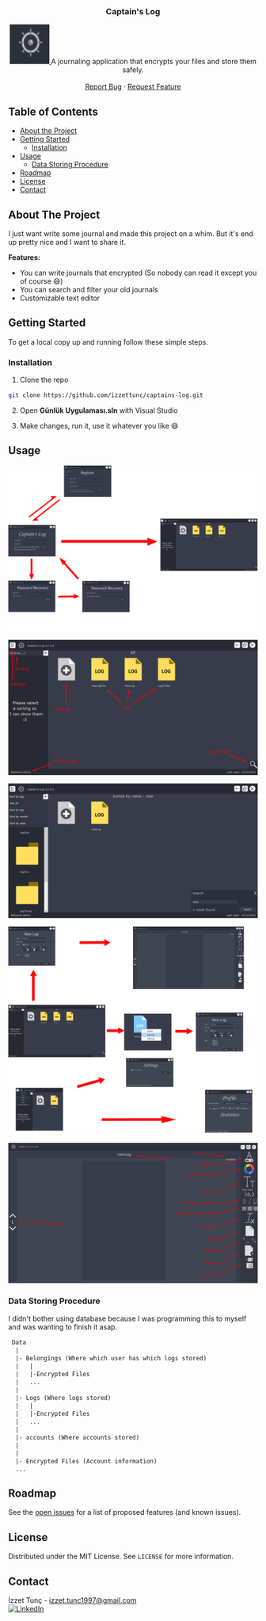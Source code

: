 <br />
<p align="center">

  <h3 align="center">Captain's Log</h3>

  <p align="center">
  <a href="https://github.com/izzettunc/captains-log">
    <img src="data/screenshots/logo.png" alt="Logo" width="80" height="80">
  </a>
    A journaling application that encrypts your files and store them safely.
    <br />
    <br />
    <a href="https://github.com/izzettunc/captains-log/issues">Report Bug</a>
    ·
    <a href="https://github.com/izzettunc/captains-log/issues">Request Feature</a>
  </p>
</p>



<!-- TABLE OF CONTENTS -->
## Table of Contents

* [About the Project](#about-the-project)
* [Getting Started](#getting-started)
  * [Installation](#installation)
* [Usage](#usage)
  * [Data Storing Procedure](#data-storing-procedure)
* [Roadmap](#roadmap)
* [License](#license)
* [Contact](#contact)



<!-- ABOUT THE PROJECT -->
## About The Project

I just want write some journal and made this project on a whim. But it's end up pretty nice and I want to share it.

**Features:**

* You can write journals that encrypted (So nobody can read it except you of course :smile:)
* You can search and filter your old journals
* Customizable text editor

<!-- GETTING STARTED -->
## Getting Started

To get a local copy up and running follow these simple steps.

### Installation

1.  Clone the repo
```sh
git clone https://github.com/izzettunc/captains-log.git
```
2. Open **Günlük Uygulaması.sln** with Visual Studio

3. Make changes, run it, use it whatever you like :smile:


<!-- USAGE EXAMPLES -->
## Usage

![Login Screen Shot][login-screenshot]

![Main Screen Shot][main-screenshot]

![Main Functions Screen Shot][mainfunc-screenshot]

![Functions Screen Shot][func-screenshot]

![Text Editor Screen Shot][texteditor-screenshot]

### Data Storing Procedure

I didn't bother using database because I was programming this to myself and was wanting to finish it asap.

```
 Data
  |
  |- Belongings (Where which user has which logs stored)
  |	  |
  |	  |-Encrypted Files
  |   ...
  |
  |- Logs (Where logs stored)
  |	  |
  |	  |-Encrypted Files
  |   ...
  |
  |- accounts (Where accounts stored)
  |	  
  |
  |- Encrypted Files (Account information)
  ...
```

<!-- ROADMAP -->
## Roadmap

See the [open issues](https://github.com/izzettunc/captains-log/issues) for a list of proposed features (and known issues).

<!-- LICENSE -->
## License

Distributed under the MIT License. See `LICENSE` for more information.

<!-- CONTACT -->
## Contact

İzzet Tunç - izzet.tunc1997@gmail.com
<br>
[![LinkedIn][linkedin-shield]][linkedin-url]

[linkedin-shield]: https://img.shields.io/badge/-LinkedIn-black.svg?style=flat-square&logo=linkedin&colorB=555
[linkedin-url]: https://www.linkedin.com/in/izzettunc
[main-screenshot]: data/screenshots/mainEcp.png
[login-screenshot]: data/screenshots/login.png
[func-screenshot]: data/screenshots/functions.png
[mainfunc-screenshot]: data/screenshots/mainFunc.png
[texteditor-screenshot]: data/screenshots/textEditor.png
